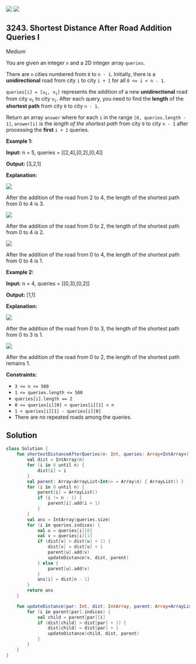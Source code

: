 [![](https://img.shields.io/github/stars/javadev/LeetCode-in-Kotlin?label=Stars&style=flat-square)](https://github.com/javadev/LeetCode-in-Kotlin)
[![](https://img.shields.io/github/forks/javadev/LeetCode-in-Kotlin?label=Fork%20me%20on%20GitHub%20&style=flat-square)](https://github.com/javadev/LeetCode-in-Kotlin/fork)

## 3243\. Shortest Distance After Road Addition Queries I

Medium

You are given an integer `n` and a 2D integer array `queries`.

There are `n` cities numbered from `0` to `n - 1`. Initially, there is a **unidirectional** road from city `i` to city `i + 1` for all `0 <= i < n - 1`.

<code>queries[i] = [u<sub>i</sub>, v<sub>i</sub>]</code> represents the addition of a new **unidirectional** road from city <code>u<sub>i</sub></code> to city <code>v<sub>i</sub></code>. After each query, you need to find the **length** of the **shortest path** from city `0` to city `n - 1`.

Return an array `answer` where for each `i` in the range `[0, queries.length - 1]`, `answer[i]` is the _length of the shortest path_ from city `0` to city `n - 1` after processing the **first** `i + 1` queries.

**Example 1:**

**Input:** n = 5, queries = \[\[2,4],[0,2],[0,4]]

**Output:** [3,2,1]

**Explanation:**

![](https://assets.leetcode.com/uploads/2024/06/28/image8.jpg)

After the addition of the road from 2 to 4, the length of the shortest path from 0 to 4 is 3.

![](https://assets.leetcode.com/uploads/2024/06/28/image9.jpg)

After the addition of the road from 0 to 2, the length of the shortest path from 0 to 4 is 2.

![](https://assets.leetcode.com/uploads/2024/06/28/image10.jpg)

After the addition of the road from 0 to 4, the length of the shortest path from 0 to 4 is 1.

**Example 2:**

**Input:** n = 4, queries = \[\[0,3],[0,2]]

**Output:** [1,1]

**Explanation:**

![](https://assets.leetcode.com/uploads/2024/06/28/image11.jpg)

After the addition of the road from 0 to 3, the length of the shortest path from 0 to 3 is 1.

![](https://assets.leetcode.com/uploads/2024/06/28/image12.jpg)

After the addition of the road from 0 to 2, the length of the shortest path remains 1.

**Constraints:**

*   `3 <= n <= 500`
*   `1 <= queries.length <= 500`
*   `queries[i].length == 2`
*   `0 <= queries[i][0] < queries[i][1] < n`
*   `1 < queries[i][1] - queries[i][0]`
*   There are no repeated roads among the queries.

## Solution

```kotlin
class Solution {
    fun shortestDistanceAfterQueries(n: Int, queries: Array<IntArray>): IntArray {
        val dist = IntArray(n)
        for (i in 0 until n) {
            dist[i] = i
        }
        val parent: Array<ArrayList<Int>> = Array(n) { ArrayList() }
        for (i in 0 until n) {
            parent[i] = ArrayList()
            if (i != n - 1) {
                parent[i].add(i + 1)
            }
        }
        val ans = IntArray(queries.size)
        for (i in queries.indices) {
            val u = queries[i][0]
            val v = queries[i][1]
            if (dist[v] > dist[u] + 1) {
                dist[v] = dist[u] + 1
                parent[u].add(v)
                updateDistance(v, dist, parent)
            } else {
                parent[u].add(v)
            }
            ans[i] = dist[n - 1]
        }
        return ans
    }

    fun updateDistance(par: Int, dist: IntArray, parent: Array<ArrayList<Int>>) {
        for (i in parent[par].indices) {
            val child = parent[par][i]
            if (dist[child] > dist[par] + 1) {
                dist[child] = dist[par] + 1
                updateDistance(child, dist, parent)
            }
        }
    }
}
```